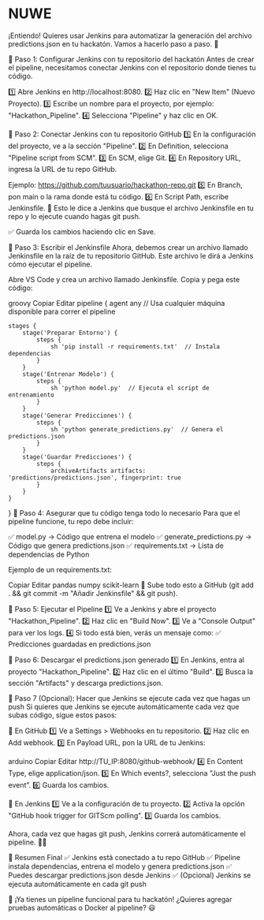 # NUWE

¡Entiendo! Quieres usar Jenkins para automatizar la generación del archivo predictions.json en tu hackatón. Vamos a hacerlo paso a paso. 🚀

📌 Paso 1: Configurar Jenkins con tu repositorio del hackatón
Antes de crear el pipeline, necesitamos conectar Jenkins con el repositorio donde tienes tu código.

1️⃣ Abre Jenkins en http://localhost:8080.
2️⃣ Haz clic en "New Item" (Nuevo Proyecto).
3️⃣ Escribe un nombre para el proyecto, por ejemplo: "Hackathon_Pipeline".
4️⃣ Selecciona "Pipeline" y haz clic en OK.

📌 Paso 2: Conectar Jenkins con tu repositorio GitHub
1️⃣ En la configuración del proyecto, ve a la sección "Pipeline".
2️⃣ En Definition, selecciona "Pipeline script from SCM".
3️⃣ En SCM, elige Git.
4️⃣ En Repository URL, ingresa la URL de tu repo GitHub.

Ejemplo: https://github.com/tuusuario/hackathon-repo.git
5️⃣ En Branch, pon main o la rama donde está tu código.
6️⃣ En Script Path, escribe Jenkinsfile.
🔹 Esto le dice a Jenkins que busque el archivo Jenkinsfile en tu repo y lo ejecute cuando hagas git push.

✅ Guarda los cambios haciendo clic en Save.

📌 Paso 3: Escribir el Jenkinsfile
Ahora, debemos crear un archivo llamado Jenkinsfile en la raíz de tu repositorio GitHub.
Este archivo le dirá a Jenkins cómo ejecutar el pipeline.

Abre VS Code y crea un archivo llamado Jenkinsfile. Copia y pega este código:

groovy
Copiar
Editar
pipeline {
    agent any  // Usa cualquier máquina disponible para correr el pipeline

    stages {
        stage('Preparar Entorno') {
            steps {
                sh 'pip install -r requirements.txt'  // Instala dependencias
            }
        }
        stage('Entrenar Modelo') {
            steps {
                sh 'python model.py'  // Ejecuta el script de entrenamiento
            }
        }
        stage('Generar Predicciones') {
            steps {
                sh 'python generate_predictions.py'  // Genera el predictions.json
            }
        }
        stage('Guardar Predicciones') {
            steps {
                archiveArtifacts artifacts: 'predictions/predictions.json', fingerprint: true
            }
        }
    }
}
📌 Paso 4: Asegurar que tu código tenga todo lo necesario
Para que el pipeline funcione, tu repo debe incluir:

✅ model.py → Código que entrena el modelo
✅ generate_predictions.py → Código que genera predictions.json
✅ requirements.txt → Lista de dependencias de Python

Ejemplo de un requirements.txt:

Copiar
Editar
pandas
numpy
scikit-learn
🔹 Sube todo esto a GitHub (git add . && git commit -m "Añadir Jenkinsfile" && git push).

📌 Paso 5: Ejecutar el Pipeline
1️⃣ Ve a Jenkins y abre el proyecto "Hackathon_Pipeline".
2️⃣ Haz clic en "Build Now".
3️⃣ Ve a "Console Output" para ver los logs.
4️⃣ Si todo está bien, verás un mensaje como:
✅ Predicciones guardadas en predictions.json

📌 Paso 6: Descargar el predictions.json generado
1️⃣ En Jenkins, entra al proyecto "Hackathon_Pipeline".
2️⃣ Haz clic en el último "Build".
3️⃣ Busca la sección "Artifacts" y descarga predictions.json.

📌 Paso 7 (Opcional): Hacer que Jenkins se ejecute cada vez que hagas un push
Si quieres que Jenkins se ejecute automáticamente cada vez que subas código, sigue estos pasos:

🔹 En GitHub
1️⃣ Ve a Settings > Webhooks en tu repositorio.
2️⃣ Haz clic en Add webhook.
3️⃣ En Payload URL, pon la URL de tu Jenkins:

arduino
Copiar
Editar
http://TU_IP:8080/github-webhook/
4️⃣ En Content Type, elige application/json.
5️⃣ En Which events?, selecciona "Just the push event".
6️⃣ Guarda los cambios.

🔹 En Jenkins
1️⃣ Ve a la configuración de tu proyecto.
2️⃣ Activa la opción "GitHub hook trigger for GITScm polling".
3️⃣ Guarda los cambios.

Ahora, cada vez que hagas git push, Jenkins correrá automáticamente el pipeline. 🚀🎉

📌 Resumen Final
✅ Jenkins está conectado a tu repo GitHub
✅ Pipeline instala dependencias, entrena el modelo y genera predictions.json
✅ Puedes descargar predictions.json desde Jenkins
✅ (Opcional) Jenkins se ejecuta automáticamente en cada git push

🚀 ¡Ya tienes un pipeline funcional para tu hackatón! ¿Quieres agregar pruebas automáticas o Docker al pipeline? 😃